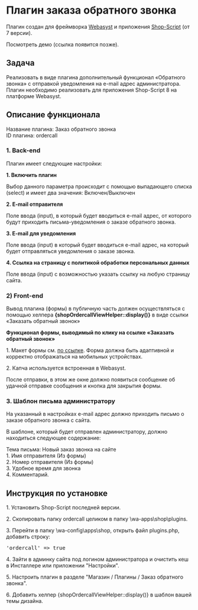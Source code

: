 <h1 class="title">Плагин заказа обратного звонка</h1>
<p>Плагин создан для фреймворка <a href="https://www.webasyst.ru/" target="_blank">Webasyst</a> и приложения <a href="https://www.webasyst.ru/store/app/shop/" target="_blank">Shop-Script</a> (от 7 версии).</p>

<p>Посмотреть демо (ссылка появится позже).</p>

<h2>Задача</h2>
Реализовать в виде плагина дополнительный функционал «Обратного звонка» с отправкой уведомления на e-mail адрес администратора. Плагин необходимо реализовать для приложения Shop-Script 8 на платформе Webasyst.

<h2>Описание функционала</h2>

<p>Название плагина: Заказ обратного звонка<br>
ID плагина: ordercall</p>

<h3>1. Back-end</h3>

<p>Плагин имеет следующие настройки:</p>
<p><b>1. Включить плагин</b></p>
<p>Выбор данного параметра происходит с помощью выпадающего списка (select) и имеет два значения: Включен/Выключен</p>
<p><b>2. E-mail  отправителя</b></p>
<p>Поле ввода (input), в который будет вводиться e-mail адрес, от которого будут приходить письма-уведомления о заказе обратного звонка.</p>
<p><b>3. E-mail для уведомления</b></p>
<p>Поле ввода (input) в который будет вводиться e-mail адрес, на который будет отправляться уведомления о заказе звонка.</p>
<p><b>4. Ссылка на страницу с  политикой обработки персональных данных</b></p>
<p>Поле ввода (input) с возможностью указать ссылку на любую страницу сайта.</p>

<h3>2) Front-end</h3>

<p>Вывод плагина (формы) в публичную часть должен осуществляться с помощью хелпера <b>{shopOrdercallViewHelper::display()}</b>  в виде ссылки «Заказать обратный звонок»</p>
<p><b>Функционал формы, выводимый по клику на ссылке «Заказать обратный звонок»</b></p>
<p>1. Макет формы см. <a href="https://github.com/allicen/Webasyst/Плагин%20заказа%20обратного%20звонка/img.png" target="_blank">по ссылке</a>. Форма должна быть адаптивной и корректно отображаться на мобильных устройствах.</p>
<p>2. Капча используется встроенная в Webasyst.</p>
<p>После отправки, в этом же окне должно появиться сообщение об удачной отправке сообщения и кнопка для закрытия формы.</p>

<h3>3. Шаблон письма администратору</h3>

<p>На указанный в настройках e-mail адрес должно приходить письмо о заказе обратного звонка с сайта.</p>
<p>В шаблоне, который будет отправлен администратору, должно находиться следующее содержание:</p>
<p>Тема письма: Новый заказ звонка на сайте<br>
1. Имя отправителя (Из формы)<br>
2. Номер отправителя (Из формы)<br>
3. Удобное время для звонка<br>
4. Комментарий.</p>

<h2>Инструкция по установке</h2>
<p>1. Установить Shop-Script последней версии.</p>
<p>2. Скопировать папку ordercall целиком в папку \wa-apps\shop\plugins.  </p>
<p>3. Перейти в папку \wa-config\apps\shop, открыть файл plugins.php, добавить строку:</p>
<pre>'ordercall' => true</pre>
<p>4. Зайти в админку сайта под логином администратора и очистить кеш в Инсталлере или приложении "Настройки".</p>
<p>5. Настроить плагин в разделе "Магазин / Плагины / Заказ обратного звонка".</p>
<p>6. Добавить хелпер {shopOrdercallViewHelper::display()} в шаблон вашей темы дизайна.</p>

